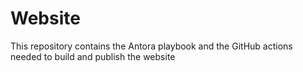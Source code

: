 # Website
This repository contains the Antora playbook and the GitHub actions needed to build and publish the website
